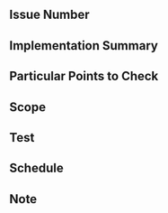 ## Issue Number

## Implementation Summary

## Particular Points to Check

## Scope

## Test

## Schedule

## Note
